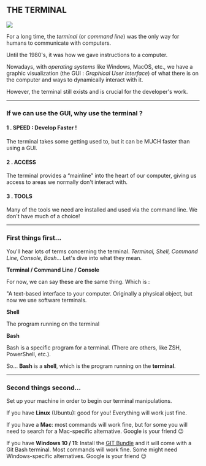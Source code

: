 ## THE TERMINAL

![](https://www.freecodecamp.org/news/content/images/2022/03/image_13b2c80d-a2d6-4429-8ca6-f053340897cc.png)

For a long time, the _terminal_ (or _command line_) was the only way for humans to communicate with computers.

Until the 1980's, it was how we gave instructions to a computer.

Nowadays, with _operating systems_ like Windows, MacOS, etc., we have a graphic visualization (the GUI : _Graphical User Interface_) of what there is on the computer and ways to dynamically interact with it.

However, the terminal still exists and is crucial for the developer's work.

---

### If we can use the GUI, why use the terminal ?

#### 1 . SPEED : Develop Faster !

The terminal takes some getting used to, but it can be MUCH faster than using a GUI.

#### 2 . ACCESS

The terminal provides a “mainline” into the heart of our computer, giving us access to areas we normally don't interact with.

#### 3 . TOOLS

Many of the tools we need are installed and used via the command line. We don't have much of a choice!

---

### First things first…

You'll hear lots of terms concerning the terminal. _Terminal, Shell, Command Line, Console, Bash…_ Let's dive into what they mean.

**Terminal / Command Line / Console**

For now, we can say these are the same thing. Which is :

"A text-based interface to your computer. Originally a physical object, but now we use software terminals.

**Shell**

The program running on the terminal

**Bash**

Bash is a specific program for a terminal. (There are others, like ZSH, PowerShell, etc.).

So… **Bash** is a **shell**, which is the program running on the **terminal**.

---

### Second things second…

Set up your machine in order to begin our terminal manipulations.

If you have **Linux** (Ubuntu): good for you! Everything will work just fine.

If you have a **Mac**: most commands will work fine, but for some you will need to search for a Mac-specific alternative. Google is your friend 😉

If you have **Windows 10 / 11**: Install the [GIT Bundle](https://git-scm.com/download/win) and it will come with a Git Bash terminal. Most commands will work fine. Some might need Windows-specific alternatives. Google is your friend 😉
